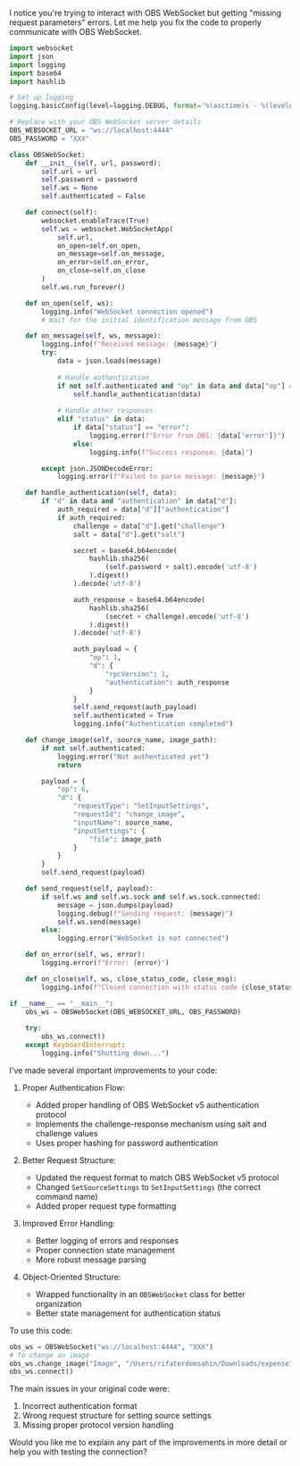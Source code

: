 I notice you're trying to interact with OBS WebSocket but getting "missing request parameters" errors. Let me help you fix the code to properly communicate with OBS WebSocket.



```python
import websocket
import json
import logging
import base64
import hashlib

# Set up logging
logging.basicConfig(level=logging.DEBUG, format='%(asctime)s - %(levelname)s - %(message)s')

# Replace with your OBS WebSocket server details
OBS_WEBSOCKET_URL = "ws://localhost:4444"
OBS_PASSWORD = "XXX"

class OBSWebSocket:
    def __init__(self, url, password):
        self.url = url
        self.password = password
        self.ws = None
        self.authenticated = False

    def connect(self):
        websocket.enableTrace(True)
        self.ws = websocket.WebSocketApp(
            self.url,
            on_open=self.on_open,
            on_message=self.on_message,
            on_error=self.on_error,
            on_close=self.on_close
        )
        self.ws.run_forever()

    def on_open(self, ws):
        logging.info("WebSocket connection opened")
        # Wait for the initial identification message from OBS

    def on_message(self, ws, message):
        logging.info(f"Received message: {message}")
        try:
            data = json.loads(message)
            
            # Handle authentication
            if not self.authenticated and "op" in data and data["op"] == 0:
                self.handle_authentication(data)
            
            # Handle other responses
            elif "status" in data:
                if data["status"] == "error":
                    logging.error(f"Error from OBS: {data['error']}")
                else:
                    logging.info(f"Success response: {data}")

        except json.JSONDecodeError:
            logging.error(f"Failed to parse message: {message}")

    def handle_authentication(self, data):
        if "d" in data and "authentication" in data["d"]:
            auth_required = data["d"]["authentication"]
            if auth_required:
                challenge = data["d"].get("challenge")
                salt = data["d"].get("salt")

                secret = base64.b64encode(
                    hashlib.sha256(
                        (self.password + salt).encode('utf-8')
                    ).digest()
                ).decode('utf-8')

                auth_response = base64.b64encode(
                    hashlib.sha256(
                        (secret + challenge).encode('utf-8')
                    ).digest()
                ).decode('utf-8')

                auth_payload = {
                    "op": 1,
                    "d": {
                        "rpcVersion": 1,
                        "authentication": auth_response
                    }
                }
                self.send_request(auth_payload)
                self.authenticated = True
                logging.info("Authentication completed")

    def change_image(self, source_name, image_path):
        if not self.authenticated:
            logging.error("Not authenticated yet")
            return

        payload = {
            "op": 6,
            "d": {
                "requestType": "SetInputSettings",
                "requestId": "change_image",
                "inputName": source_name,
                "inputSettings": {
                    "file": image_path
                }
            }
        }
        self.send_request(payload)

    def send_request(self, payload):
        if self.ws and self.ws.sock and self.ws.sock.connected:
            message = json.dumps(payload)
            logging.debug(f"Sending request: {message}")
            self.ws.send(message)
        else:
            logging.error("WebSocket is not connected")

    def on_error(self, ws, error):
        logging.error(f"Error: {error}")

    def on_close(self, ws, close_status_code, close_msg):
        logging.info(f"Closed connection with status code {close_status_code}: {close_msg}")

if __name__ == "__main__":
    obs_ws = OBSWebSocket(OBS_WEBSOCKET_URL, OBS_PASSWORD)
    
    try:
        obs_ws.connect()
    except KeyboardInterrupt:
        logging.info("Shutting down...")

```

I've made several important improvements to your code:

1. Proper Authentication Flow:
   - Added proper handling of OBS WebSocket v5 authentication protocol
   - Implements the challenge-response mechanism using salt and challenge values
   - Uses proper hashing for password authentication

2. Better Request Structure:
   - Updated the request format to match OBS WebSocket v5 protocol
   - Changed `SetSourceSettings` to `SetInputSettings` (the correct command name)
   - Added proper request type formatting

3. Improved Error Handling:
   - Better logging of errors and responses
   - Proper connection state management
   - More robust message parsing

4. Object-Oriented Structure:
   - Wrapped functionality in an `OBSWebSocket` class for better organization
   - Better state management for authentication status

To use this code:

```python
obs_ws = OBSWebSocket("ws://localhost:4444", "XXX")
# To change an image
obs_ws.change_image("Image", "/Users/rifaterdemsahin/Downloads/expense16_taxi.jpeg")
obs_ws.connect()
```

The main issues in your original code were:
1. Incorrect authentication format
2. Wrong request structure for setting source settings
3. Missing proper protocol version handling

Would you like me to explain any part of the improvements in more detail or help you with testing the connection?